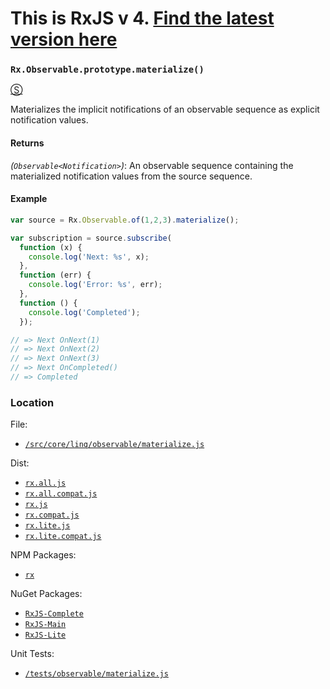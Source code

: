 # This is RxJS v 4. [Find the latest version here](https://github.com/reactivex/rxjs)
### `Rx.Observable.prototype.materialize()`
[&#x24C8;](https://github.com/Reactive-Extensions/RxJS/blob/master/src/core/linq/observable/materialize.js "View in source")

Materializes the implicit notifications of an observable sequence as explicit notification values.

#### Returns
*(`Observable<Notification>`)*: An observable sequence containing the materialized notification values from the source sequence.

#### Example
```js
var source = Rx.Observable.of(1,2,3).materialize();

var subscription = source.subscribe(
  function (x) {
    console.log('Next: %s', x);
  },
  function (err) {
    console.log('Error: %s', err);
  },
  function () {
    console.log('Completed');
  });

// => Next OnNext(1)
// => Next OnNext(2)
// => Next OnNext(3)
// => Next OnCompleted()
// => Completed
```
### Location

File:
- [`/src/core/linq/observable/materialize.js`](https://github.com/Reactive-Extensions/RxJS/blob/master/src/core/linq/observable/materialize.js)

Dist:
- [`rx.all.js`](https://github.com/Reactive-Extensions/RxJS/blob/master/dist/rx.all.js)
- [`rx.all.compat.js`](https://github.com/Reactive-Extensions/RxJS/blob/master/dist/rx.all.compat.js)
- [`rx.js`](https://github.com/Reactive-Extensions/RxJS/blob/master/dist/rx.js)
- [`rx.compat.js`](https://github.com/Reactive-Extensions/RxJS/blob/master/dist/rx.compat.js)
- [`rx.lite.js`](https://github.com/Reactive-Extensions/RxJS/blob/master/dist/rx.lite.js)
- [`rx.lite.compat.js`](https://github.com/Reactive-Extensions/RxJS/blob/master/dist/rx.lite.compat.js)

NPM Packages:
- [`rx`](https://www.npmjs.org/package/rx)

NuGet Packages:
- [`RxJS-Complete`](http://www.nuget.org/packages/RxJS-Complete/)
- [`RxJS-Main`](http://www.nuget.org/packages/RxJS-Main/)
- [`RxJS-Lite`](http://www.nuget.org/packages/RxJS-Lite/)

Unit Tests:
- [`/tests/observable/materialize.js`](https://github.com/Reactive-Extensions/RxJS/blob/master/tests/observable/materialize.js)
